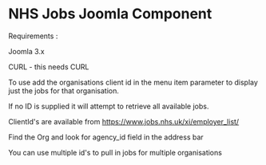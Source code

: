 # NHS Jobs Joomla Component

Requirements : 

Joomla 3.x 

CURL - this needs CURL 


To use add the organisations client id in the menu item parameter to display just the jobs for that organisation. 

If no ID is supplied it will attempt to retrieve all available jobs.

ClientId's are available from https://www.jobs.nhs.uk/xi/employer_list/

Find the Org and look for agency_id field in the address bar 

You can use multiple id's to pull in jobs for multiple organisations
